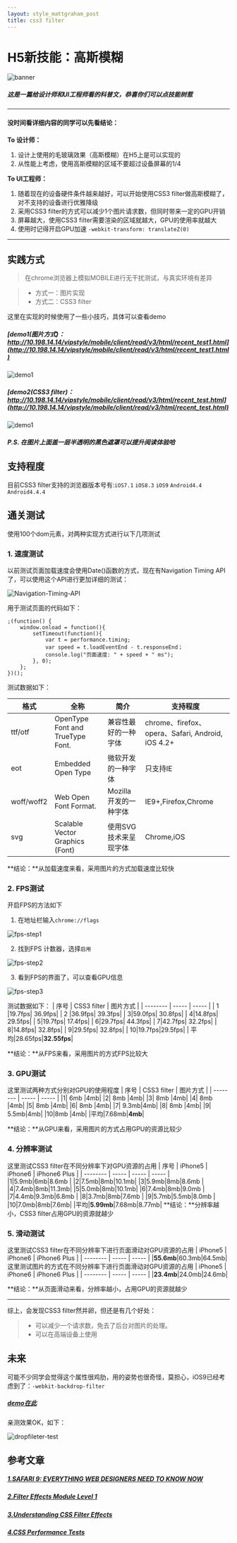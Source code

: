 ```yaml
---
layout: style_mattgraham_post
title: css3 filter
---
```


# H5新技能：高斯模糊


![banner](http://wevas.sinaapp.com/vipstyle/special/banner.jpg)
  
  
##### 这是一篇给设计师和UI工程师看的科普文，恭喜你们可以点技能树惹

-----


#### 没时间看详细内容的同学可以先看结论：


**To 设计师：**
1. 设计上使用的毛玻璃效果（高斯模糊）在H5上是可以实现的
2. 从性能上考虑，使用高斯模糊的区域不要超过设备屏幕的1/4

**To UI工程师：**
1. 随着现在的设备硬件条件越来越好，可以开始使用CSS3 filter做高斯模糊了，对不支持的设备进行优雅降级
2. 采用CSS3 filter的方式可以减少1个图片请求数，但同时带来一定的GPU开销
3. 屏幕越大，使用CSS3 filter需要渲染的区域就越大，GPU的使用率就越大
4. 使用时记得开启GPU加速 ``-webkit-transform: translateZ(0)``

------

## 实践方式
> 在chrome浏览器上模拟MOBILE进行无干扰测试，与真实环境有差异

> * 方式一：图片实现
> * 方式二：CSS3 filter

这里在实现的时候使用了一些小技巧，具体可以查看demo
##### [demo1(图片方式)：http://10.198.14.14/vipstyle/mobile/client/read/v3/html/recent_test1.html](http://10.198.14.14/vipstyle/mobile/client/read/v3/html/recent_test1.html)
![demo1](http://wevas.sinaapp.com/vipstyle/special/demo1.png)
##### [demo2(CSS3 filter)：http://10.198.14.14/vipstyle/mobile/client/read/v3/html/recent_test.html](http://10.198.14.14/vipstyle/mobile/client/read/v3/html/recent_test.html)
![demo1](http://wevas.sinaapp.com/vipstyle/special/demo2.png)
  
##### P.S. 在图片上面盖一层半透明的黑色遮罩可以提升阅读体验哈
## 支持程度
目前CSS3 filter支持的浏览器版本号有:``iOS7.1`` ``iOS8.3`` ``iOS9`` ``Android4.4`` ``Android4.4.4``
## 通关测试

使用100个dom元素，对两种实现方式进行以下几项测试

### 1. 速度测试

以前测试页面加载速度会使用Date()函数的方式，现在有Navigation Timing API 了，可以使用这个API进行更加详细的测试：

![Navigation-Timing-API](http://wevas.sinaapp.com/vipstyle/special/timing-overview.png)

用于测试页面的代码如下：
```
;(function() {
    window.onload = function(){
        setTimeout(function(){
            var t = performance.timing;
            var speed = t.loadEventEnd - t.responseEnd；
            console.log("页面速度: " + speed + " ms");
        }, 0);
    };
})();
```
测试数据如下：

| 格式        | 全称| 简介   | 支持程度 |
| --------   | -----| -----  | -----  |
| ttf/otf |  OpenType Font and TrueType Font.|兼容性最好的一种字体 |chrome、firefox、opera、Safari, Android, iOS 4.2+|
| eot |Embedded Open Type |微软开发的一种字体|只支持IE|
|woff/woff2|Web Open Font Format.|Mozilla开发的一种字体|IE9+,Firefox,Chrome|
|svg|Scalable Vector Graphics (Font)|使用SVG技术来呈现字体|Chrome,iOS |


**结论：**从加载速度来看，采用图片的方式加载速度比较快

### 2. FPS测试
开启FPS的方法如下

1. 在地址栏输入``chrome://flags``

![fps-step1](http://wevas.sinaapp.com/vipstyle/special/fps1.png)

2. 找到FPS 计数器，选择``启用``

![fps-step2](http://wevas.sinaapp.com/vipstyle/special/fps2.png)

3. 看到FPS的界面了，可以查看GPU信息

![fps-step3](http://wevas.sinaapp.com/vipstyle/special/gpu.png)


测试数据如下：
| 序号        | CSS3 filter   | 图片方式 |
| --------   | -----  | -----  |
| 1 |19.7fps| 36.9fps|
| 2 |36.9fps| 39.3fps|
| 3|59.0fps| 30.8fps|
| 4|14.8fps| 29.5fps|
| 5|19.7fps| 17.4fps|
| 6|29.7fps| 44.3fps|
| 7|42.7fps| 32.2fps|
| 8|14.8fps| 32.8fps|
| 9|29.5fps| 32.8fps|
| 10|19.7fps|29.5fps|
| 平均|28.65fps|**32.55fps**|

**结论：**从FPS来看，采用图片的方式FPS比较大

### 3. GPU测试

这里测试两种方式分别对GPU的使用程度
| 序号        | CSS3 filter   | 图片方式 |
| --------   | -----  | -----  |
|1| 6mb  |4mb|
|2| 8mb  |4mb|
|3| 8mb  |4mb|
|4| 8mb  |4mb|
|5| 8mb  |4mb|
|6| 8mb  |4mb|
|7| 9.3mb|4mb|
|8| 8mb  |4mb|
|9| 5.5mb|4mb|
|10|8mb |4mb|
|平均|7.68mb|**4mb**|

**结论：**从GPU来看，采用图片的方式占用GPU的资源比较少
### 4. 分辨率测试
这里测试CSS3 filter在不同分辨率下对GPU资源的占用
| 序号        | iPhone5   | iPhone6  | iPhone6 Plus |
| --------   | -----  | -----  | -----  |
|1|5.9mb|6mb|8.6mb |
|2|7.5mb|8mb|10.1mb|
|3|5.9mb|8mb|8.6mb |
|4|7.4mb|8mb|11.3mb|
|5|5.0mb|8mb|10.1mb|
|6|7.4mb|8mb|9.0mb |
|7|4.4mb|9.3mb|6.8mb |
|8|3.7mb|8mb|7.6mb |
|9|5.7mb|5.5mb|8.0mb |
|10|7.0mb|8mb|7.6mb|
|平均|**5.99mb**|7.68mb|8.77mb|
**结论：**分辨率越小，CSS3 filter占用GPU的资源就越少
### 5. 滑动测试
这里测试CSS3 filter在不同分辨率下进行页面滑动对GPU资源的占用
|  iPhone5   | iPhone6  | iPhone6 Plus |
| --------   | -----  | -----  |
|**55.6mb**|60.3mb|64.5mb|
这里测试图片的方式在不同分辨率下进行页面滑动对GPU资源的占用
|  iPhone5   | iPhone6  | iPhone6 Plus |
| --------   | -----  | -----  |
|**23.4mb**|24.0mb|24.6mb|

**结论：**从页面滑动来看，分辨率越小，占用GPU的资源就越少

-----

综上，会发现CSS3 filter然并卵，但还是有几个好处：

> * 可以减少一个请求数，免去了后台对图片的处理。
> * 可以在高端设备上使用

## 未来
可能不少同学会觉得这个属性很鸡肋，用的姿势也很奇怪，莫担心，iOS9已经考虑到了：``-webkit-backdrop-filter ``
##### [demo在此](http://wevas.sinaapp.com/vipstyle/special/test_filter.html)
亲测效果OK，如下：

![dropfileter-test](http://wevas.sinaapp.com/vipstyle/special/dropfilter.png)



## 参考文章
##### [1.SAFARI 9: EVERYTHING WEB DESIGNERS NEED TO KNOW NOW](http://www.webdesignerdepot.com/2015/06/safari-9-everything-web-designers-need-to-know-now/)
##### [2.Filter Effects Module Level 1](http://dev.w3.org/fxtf/filters/#typedef-filter-function-list)
##### [3.Understanding CSS Filter Effects](http://www.html5rocks.com/en/tutorials/filters/understanding-css/)
##### [4.CSS Performance Tests](https://github.com/benfrain/css-performance-tests)






